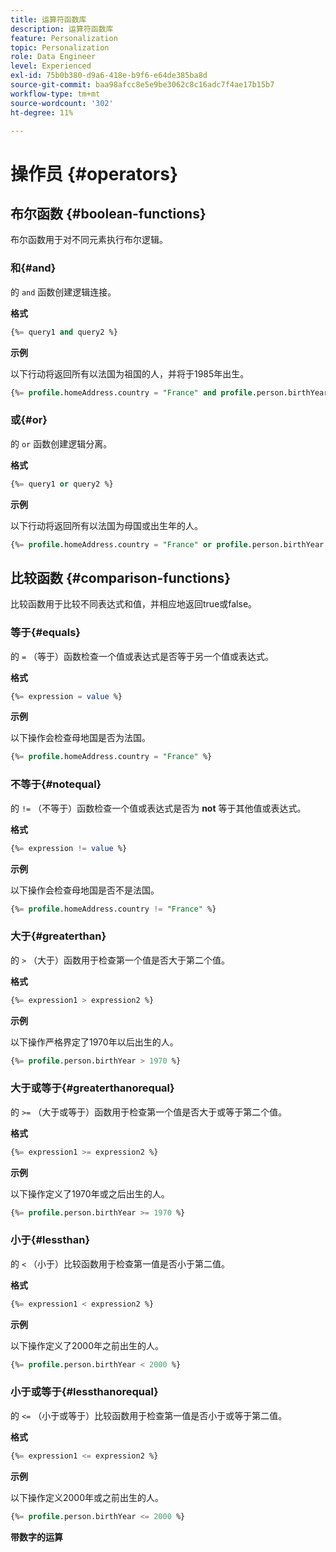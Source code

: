 ```yaml
---
title: 运算符函数库
description: 运算符函数库
feature: Personalization
topic: Personalization
role: Data Engineer
level: Experienced
exl-id: 75b0b380-d9a6-418e-b9f6-e64de385ba8d
source-git-commit: baa98afcc8e5e9be3062c8c16adc7f4ae17b15b7
workflow-type: tm+mt
source-wordcount: '302'
ht-degree: 11%

---
```


# 操作员 {#operators}

## 布尔函数 {#boolean-functions}

布尔函数用于对不同元素执行布尔逻辑。

### 和{#and}

的 `and` 函数创建逻辑连接。

**格式**

```sql
{%= query1 and query2 %}
```

**示例**

以下行动将返回所有以法国为祖国的人，并将于1985年出生。

```sql
{%= profile.homeAddress.country = "France" and profile.person.birthYear = 1985 %}
```

### 或{#or}

的 `or` 函数创建逻辑分离。

**格式**

```sql
{%= query1 or query2 %}
```

**示例**

以下行动将返回所有以法国为母国或出生年的人。

```sql
{%= profile.homeAddress.country = "France" or profile.person.birthYear = 1985 %}
```

<!--
## Not{#not}

The `not` (or `!`) function is used to create a logical negation.

**Format**

```sql
not ({QUERY})
!({QUERY})
```

**Example**

The following operation will return all people who do not have their home country as Canada.

```sql
not (homeAddress.countryISO = "CA")
```
-->





## 比较函数 {#comparison-functions}

比较函数用于比较不同表达式和值，并相应地返回true或false。

### 等于{#equals}

的 `=` （等于）函数检查一个值或表达式是否等于另一个值或表达式。

**格式**

```sql
{%= expression = value %}
```

**示例**

以下操作会检查母地国是否为法国。

```sql
{%= profile.homeAddress.country = "France" %}
```

### 不等于{#notequal}

的 `!=` （不等于）函数检查一个值或表达式是否为 **not** 等于其他值或表达式。

**格式**

```sql
{%= expression != value %}
```

**示例**

以下操作会检查母地国是否不是法国。

```sql
{%= profile.homeAddress.country != "France" %}
```

### 大于{#greaterthan}

的 `>` （大于）函数用于检查第一个值是否大于第二个值。

**格式**

```sql
{%= expression1 > expression2 %}
```

**示例**

以下操作严格界定了1970年以后出生的人。

```sql
{%= profile.person.birthYear > 1970 %}
```

### 大于或等于{#greaterthanorequal}

的 `>=` （大于或等于）函数用于检查第一个值是否大于或等于第二个值。

**格式**

```sql
{%= expression1 >= expression2 %}
```

**示例**

以下操作定义了1970年或之后出生的人。

```sql
{%= profile.person.birthYear >= 1970 %}
```

### 小于{#lessthan}

的 `<` （小于）比较函数用于检查第一值是否小于第二值。

**格式**

```sql
{%= expression1 < expression2 %}
```

**示例**

以下操作定义了2000年之前出生的人。

```sql
{%= profile.person.birthYear < 2000 %}
```

### 小于或等于{#lessthanorequal}

的 `<=` （小于或等于）比较函数用于检查第一值是否小于或等于第二值。

**格式**

```sql
{%= expression1 <= expression2 %}
```

**示例**

以下操作定义2000年或之前出生的人。

```sql
{%= profile.person.birthYear <= 2000 %}
```

**带数字的运算**
